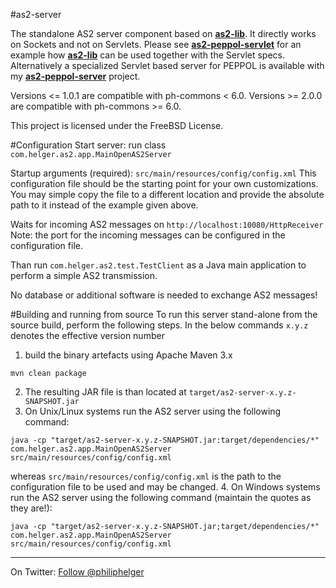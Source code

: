 #as2-server

The standalone AS2 server component based on **[as2-lib](https://github.com/phax/as2-lib)**.
It directly works on Sockets and not on Servlets. Please see **[as2-peppol-servlet](https://github.com/phax/as2-peppol-servlet)** for an example how **[as2-lib](https://github.com/phax/as2-lib)** can be used together with the Servlet specs.
Alternatively a specialized Servlet based server for PEPPOL is available with my **[as2-peppol-server](https://github.com/phax/as2-peppol-server)** project.

Versions <= 1.0.1 are compatible with ph-commons < 6.0.
Versions >= 2.0.0 are compatible with ph-commons >= 6.0.

This project is licensed under the FreeBSD License.

#Configuration
Start server: run class `com.helger.as2.app.MainOpenAS2Server`

Startup arguments (required): `src/main/resources/config/config.xml`
This configuration file should be the starting point for your own customizations. You may simple copy the file to a different location and provide the absolute path to it instead of the example given above. 

Waits for incoming AS2 messages on `http://localhost:10080/HttpReceiver`
Note: the port for the incoming messages can be configured in the configuration file.

Than run `com.helger.as2.test.TestClient` as a Java main application to perform a simple AS2 transmission.

No database or additional software is needed to exchange AS2 messages!

#Building and running from source
To run this server stand-alone from the source build, perform the following steps.
In the below commands `x.y.z` denotes the effective version number

1. build the binary artefacts using Apache Maven 3.x
```
mvn clean package
```
2. The resulting JAR file is than located at `target/as2-server-x.y.z-SNAPSHOT.jar`
3. On Unix/Linux systems run the AS2 server using the following command:
```
java -cp "target/as2-server-x.y.z-SNAPSHOT.jar:target/dependencies/*" com.helger.as2.app.MainOpenAS2Server src/main/resources/config/config.xml
```
whereas `src/main/resources/config/config.xml` is the path to the configuration file to be used and may be changed.
4. On Windows systems run the AS2 server using the following command (maintain the quotes as they are!):
```
java -cp "target/as2-server-x.y.z-SNAPSHOT.jar;target/dependencies/*" com.helger.as2.app.MainOpenAS2Server src/main/resources/config/config.xml
```

---

On Twitter: <a href="https://twitter.com/philiphelger">Follow @philiphelger</a>
